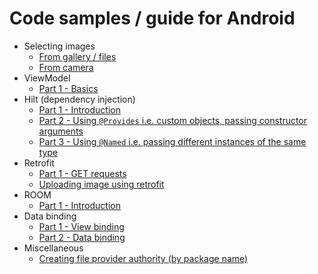 # Code samples / guide for Android

- Selecting images
  - [From gallery / files](selecting_images/from-gallery.md)  
  - [From camera](selecting_images/from-camera.md)  
- ViewModel
  - [Part 1 - Basics](viewmodel/part-1.md)  
- Hilt (dependency injection)
  - [Part 1 - Introduction](hilt/part-1.md)
  - [Part 2 - Using `@Provides` i.e. custom objects, passing constructor arguments](hilt/part-2.md)
  - [Part 3 - Using `@Named` i.e. passing different instances of the same type](hilt/part-3.md)
- Retrofit
  - [Part 1 - GET requests](retrofit/part-1.md)  
  - [Uploading image using retrofit](https://medium.com/android-news/working-with-retrofit-825d30348fe2)  
- ROOM
  - [Part 1 - Introduction](room/part-1.md)  
- Data binding
  - [Part 1 - View binding](databinding/part-1.md)  
  - [Part 2 - Data binding](databinding/part-2.md)  
- Miscellaneous
  - [Creating file provider authority (by package name)](misc/create-file-provider.md)  
